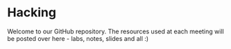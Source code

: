 # Hacking

Welcome to our GitHub repository. The resources used at each meeting will be posted over here - labs, notes, slides and all :)

